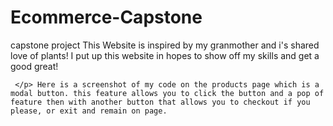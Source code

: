 # Ecommerce-Capstone
 capstone project
This Website is inspired by my granmother and i's shared love of plants! I put up this website in hopes to show off my skills and get a good great!

 <p>

     </p> Here is a screenshot of my code on the products page which is a modal button. this feature allows you to click the button and a pop of feature then with another button that allows you to checkout if you please, or exit and remain on page.
 

      
